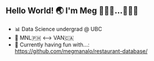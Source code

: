 ## Hello World! 🌏 I'm Meg 💁🏻‍♀...👩🏻‍💻

- 📊 Data Science undergrad @ UBC
- 📍 MNL🇵🇭 <--> VAN🇨🇦
- 🚧 Currently having fun with...: https://github.com/megmanalo/restaurant-database/
